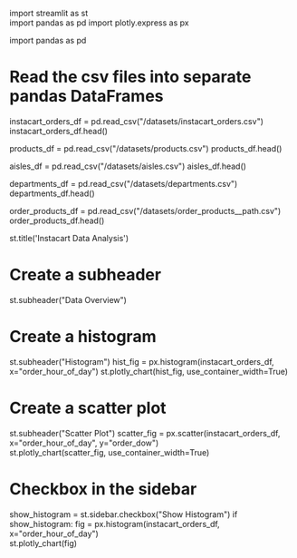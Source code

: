 import streamlit as st  
import pandas as pd
import plotly.express as px


import pandas as pd

# Read the csv files into separate pandas DataFrames
instacart_orders_df = pd.read_csv("/datasets/instacart_orders.csv")
instacart_orders_df.head()

products_df = pd.read_csv("/datasets/products.csv")
products_df.head()

aisles_df = pd.read_csv("/datasets/aisles.csv")
aisles_df.head()

departments_df = pd.read_csv("/datasets/departments.csv")
departments_df.head()

order_products_df = pd.read_csv("/datasets/order_products__path.csv")
order_products_df.head()


st.title('Instacart Data Analysis')

# Create a subheader
st.subheader("Data Overview")

# Create a histogram
st.subheader("Histogram")
hist_fig = px.histogram(instacart_orders_df, x="order_hour_of_day")
st.plotly_chart(hist_fig, use_container_width=True)

# Create a scatter plot
st.subheader("Scatter Plot")
scatter_fig = px.scatter(instacart_orders_df, x="order_hour_of_day", y="order_dow")  
st.plotly_chart(scatter_fig, use_container_width=True)

# Checkbox in the sidebar
show_histogram = st.sidebar.checkbox("Show Histogram")
if show_histogram:
    fig = px.histogram(instacart_orders_df, x="order_hour_of_day")  
    st.plotly_chart(fig)


